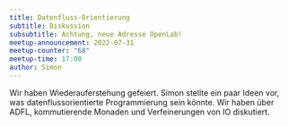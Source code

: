 ```yaml
---
title: Datenfluss-Orientierung
subtitle: Diskussion
subsubtitle: Achtung, neue Adresse OpenLab!
meetup-announcement: 2022-07-31
meetup-counter: "68"
meetup-time: 17:00
author: Simon
---
```


Wir haben Wiederauferstehung gefeiert.
Simon stellte ein paar Ideen vor, was datenflussorientierte Programmierung sein könnte. Wir haben über ADFL, kommutierende Monaden und Verfeinerungen von IO diskutiert.